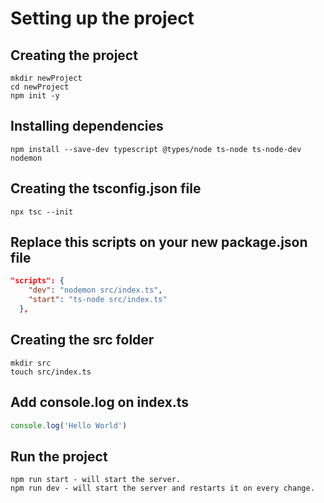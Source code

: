 # Setting up the project



## Creating the project
```git
mkdir newProject
cd newProject
npm init -y
```

## Installing dependencies
```git  
npm install --save-dev typescript @types/node ts-node ts-node-dev nodemon
```

## Creating the tsconfig.json file
```git
npx tsc --init
```

## Replace this scripts on your new package.json file
```json
"scripts": {
    "dev": "nodemon src/index.ts",
    "start": "ts-node src/index.ts"
  },
```

## Creating the src folder
```git
mkdir src
touch src/index.ts
```

## Add console.log on index.ts
```ts
console.log('Hello World')
```
## Run the project
```git
npm run start - will start the server.
npm run dev - will start the server and restarts it on every change.
```


